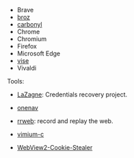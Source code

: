 - Brave
- [broz](https://github.com/antfu/broz)
- [carbonyl](https://github.com/fathyb/carbonyl)
- Chrome
- Chromium
- Firefox
- Microsoft Edge
- [vise](https://github.com/kovidgoyal/vise)
- Vivaldi

Tools:

- [LaZagne](https://github.com/AlessandroZ/LaZagne#supported-software): Credentials recovery project.

- [onenav](https://github.com/helloxz/onenav)

- [rrweb](https://github.com/rrweb-io/rrweb): record and replay the web.

- [vimium-c](https://github.com/gdh1995/vimium-c)

- [WebView2-Cookie-Stealer](https://github.com/mrd0x/WebView2-Cookie-Stealer)
